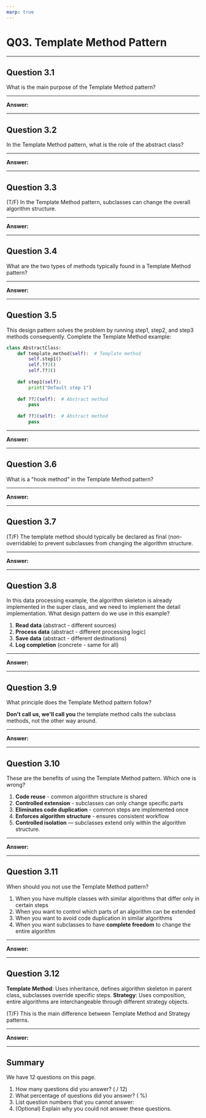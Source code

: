 ```yaml
---
marp: true
---
```


# Q03. Template Method Pattern

---

## Question 3.1

What is the main purpose of the Template Method pattern?

---

**Answer:**


---

## Question 3.2

In the Template Method pattern, what is the role of the abstract class?

---

**Answer:**


---

## Question 3.3

(T/F) In the Template Method pattern, subclasses can change the overall algorithm structure.

---

**Answer:**


---

## Question 3.4

What are the two types of methods typically found in a Template Method pattern?

---

**Answer:**


---

## Question 3.5

This design pattern solves the problem by running step1, step2, and step3 methods consequently. Complete the Template Method example:

```python
class AbstractClass:
    def template_method(self):  # Template method
        self.step1()
        self.??2()
        self.??3()
    
    def step1(self):
        print("Default step 1")
    
    def ??2(self):  # Abstract method
        pass
    
    def ??3(self):  # Abstract method
        pass
```

---

**Answer:**


---

## Question 3.6

What is a "hook method" in the Template Method pattern?

---

**Answer:**


---

## Question 3.7

(T/F) The template method should typically be declared as final (non-overridable) to prevent subclasses from changing the algorithm structure.

---

**Answer:**


---

## Question 3.8

In this data processing example, the algorithm skeleton is already implemented in the super class, and we need to implement the detail implementation. What design pattern do we use in this example?

1. **Read data** (abstract - different sources)
2. **Process data** (abstract - different processing logic)
3. **Save data** (abstract - different destinations)
4. **Log completion** (concrete - same for all)

---

**Answer:**


---

## Question 3.9

What principle does the Template Method pattern follow?

**Don't call us, we'll call you** the template method calls the subclass methods, not the other way around.

---

**Answer:**


---

## Question 3.10

These are the benefits of using the Template Method pattern. Which one is wrong?

1. **Code reuse** - common algorithm structure is shared
2. **Controlled extension** - subclasses can only change specific parts
3. **Eliminates code duplication** - common steps are implemented once
4. **Enforces algorithm structure** - ensures consistent workflow
5. **Controlled isolation** — subclasses extend only within the algorithm structure.

---

**Answer:**


---

## Question 3.11

When should you not use the Template Method pattern?

1. When you have multiple classes with similar algorithms that differ only in certain steps
2. When you want to control which parts of an algorithm can be extended
3. When you want to avoid code duplication in similar algorithms
4. When you want subclasses to have **complete freedom** to change the entire algorithm  

---

**Answer:**


---

## Question 3.12

**Template Method**: Uses inheritance, defines algorithm skeleton in parent class, subclasses override specific steps.
**Strategy**: Uses composition, entire algorithms are interchangeable through different strategy objects.

(T/F) This is the main difference between Template Method and Strategy patterns.

---

**Answer:**


---

## Summary

We have 12 questions on this page.

1. How many questions did you answer? ( / 12)
2. What percentage of questions did you answer? (  %)
3. List question numbers that you cannot answer:
4. (Optional) Explain why you could not answer these questions.
